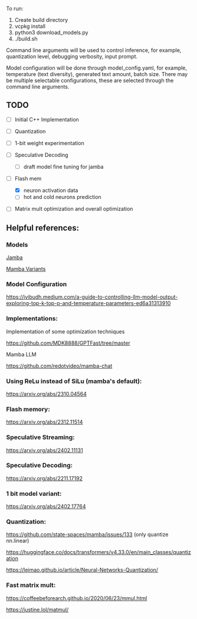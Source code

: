 To run:

1. Create build directory
2. vcpkg install
3. python3 download_models.py
4. ./build.sh

Command line arguments will be used to control inference, for example, quantization level,
debugging verbosity, input prompt.

Model configuration will be done through model_config.yaml, for example, temperature (text
diversity), generated text amount, batch size. There may be multiple selectable configurations,
these are selected through the command line arguments.

## TODO
- [ ] Initial C++ Implementation

- [ ] Quantization

- [ ] 1-bit weight experimentation
  
- [ ] Speculative Decoding
    - [ ] draft model fine tuning for jamba

- [ ] Flash mem
    - [x] neuron activation data
    - [ ] hot and cold neurons prediction
          
- [ ] Matrix mult optimization and overall optimization


## Helpful references:

### Models

[Jamba](https://huggingface.co/ai21labs/Jamba-v0.1)

[Mamba Variants](https://huggingface.co/state-spaces)

### Model Configuration

https://ivibudh.medium.com/a-guide-to-controlling-llm-model-output-exploring-top-k-top-p-and-temperature-parameters-ed6a31313910

### Implementations:

Implementation of some optimization techniques

https://github.com/MDK8888/GPTFast/tree/master

Mamba LLM

https://github.com/redotvideo/mamba-chat


### Using ReLu instead of SiLu (mamba's default):

https://arxiv.org/abs/2310.04564

### Flash memory:

https://arxiv.org/abs/2312.11514

### Speculative Streaming:
https://arxiv.org/abs/2402.11131

### Speculative Decoding:

https://arxiv.org/abs/2211.17192

### 1 bit model variant:

https://arxiv.org/abs/2402.17764

### Quantization:

https://github.com/state-spaces/mamba/issues/133 (only quantize nn.linear)

https://huggingface.co/docs/transformers/v4.33.0/en/main_classes/quantization

https://leimao.github.io/article/Neural-Networks-Quantization/

### Fast matrix mult:

https://coffeebeforearch.github.io/2020/06/23/mmul.html

https://justine.lol/matmul/
